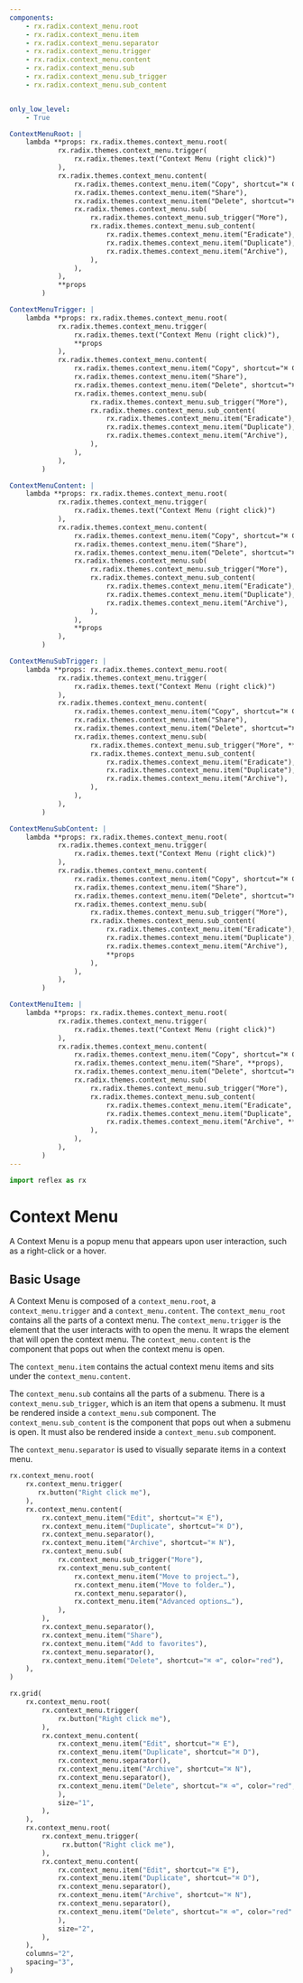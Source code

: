 ```yaml
---
components:
    - rx.radix.context_menu.root
    - rx.radix.context_menu.item
    - rx.radix.context_menu.separator
    - rx.radix.context_menu.trigger
    - rx.radix.context_menu.content
    - rx.radix.context_menu.sub
    - rx.radix.context_menu.sub_trigger
    - rx.radix.context_menu.sub_content


only_low_level:
    - True

ContextMenuRoot: |
    lambda **props: rx.radix.themes.context_menu.root(
            rx.radix.themes.context_menu.trigger(
                rx.radix.themes.text("Context Menu (right click)")
            ),
            rx.radix.themes.context_menu.content(
                rx.radix.themes.context_menu.item("Copy", shortcut="⌘ C"),
                rx.radix.themes.context_menu.item("Share"),
                rx.radix.themes.context_menu.item("Delete", shortcut="⌘ ⌫", color="red"),
                rx.radix.themes.context_menu.sub(
                    rx.radix.themes.context_menu.sub_trigger("More"),
                    rx.radix.themes.context_menu.sub_content(
                        rx.radix.themes.context_menu.item("Eradicate"),
                        rx.radix.themes.context_menu.item("Duplicate"),
                        rx.radix.themes.context_menu.item("Archive"),
                    ),
                ),
            ),
            **props
        )

ContextMenuTrigger: |
    lambda **props: rx.radix.themes.context_menu.root(
            rx.radix.themes.context_menu.trigger(
                rx.radix.themes.text("Context Menu (right click)"),
                **props
            ),
            rx.radix.themes.context_menu.content(
                rx.radix.themes.context_menu.item("Copy", shortcut="⌘ C"),
                rx.radix.themes.context_menu.item("Share"),
                rx.radix.themes.context_menu.item("Delete", shortcut="⌘ ⌫", color="red"),
                rx.radix.themes.context_menu.sub(
                    rx.radix.themes.context_menu.sub_trigger("More"),
                    rx.radix.themes.context_menu.sub_content(
                        rx.radix.themes.context_menu.item("Eradicate"),
                        rx.radix.themes.context_menu.item("Duplicate"),
                        rx.radix.themes.context_menu.item("Archive"),
                    ),
                ),
            ),
        )

ContextMenuContent: |
    lambda **props: rx.radix.themes.context_menu.root(
            rx.radix.themes.context_menu.trigger(
                rx.radix.themes.text("Context Menu (right click)")
            ),
            rx.radix.themes.context_menu.content(
                rx.radix.themes.context_menu.item("Copy", shortcut="⌘ C"),
                rx.radix.themes.context_menu.item("Share"),
                rx.radix.themes.context_menu.item("Delete", shortcut="⌘ ⌫", color="red"),
                rx.radix.themes.context_menu.sub(
                    rx.radix.themes.context_menu.sub_trigger("More"),
                    rx.radix.themes.context_menu.sub_content(
                        rx.radix.themes.context_menu.item("Eradicate"),
                        rx.radix.themes.context_menu.item("Duplicate"),
                        rx.radix.themes.context_menu.item("Archive"),
                    ),
                ),
                **props
            ),
        )

ContextMenuSubTrigger: |
    lambda **props: rx.radix.themes.context_menu.root(
            rx.radix.themes.context_menu.trigger(
                rx.radix.themes.text("Context Menu (right click)")
            ),
            rx.radix.themes.context_menu.content(
                rx.radix.themes.context_menu.item("Copy", shortcut="⌘ C"),
                rx.radix.themes.context_menu.item("Share"),
                rx.radix.themes.context_menu.item("Delete", shortcut="⌘ ⌫", color="red"),
                rx.radix.themes.context_menu.sub(
                    rx.radix.themes.context_menu.sub_trigger("More", **props),
                    rx.radix.themes.context_menu.sub_content(
                        rx.radix.themes.context_menu.item("Eradicate"),
                        rx.radix.themes.context_menu.item("Duplicate"),
                        rx.radix.themes.context_menu.item("Archive"),
                    ),
                ),
            ),
        )

ContextMenuSubContent: |
    lambda **props: rx.radix.themes.context_menu.root(
            rx.radix.themes.context_menu.trigger(
                rx.radix.themes.text("Context Menu (right click)")
            ),
            rx.radix.themes.context_menu.content(
                rx.radix.themes.context_menu.item("Copy", shortcut="⌘ C"),
                rx.radix.themes.context_menu.item("Share"),
                rx.radix.themes.context_menu.item("Delete", shortcut="⌘ ⌫", color="red"),
                rx.radix.themes.context_menu.sub(
                    rx.radix.themes.context_menu.sub_trigger("More"),
                    rx.radix.themes.context_menu.sub_content(
                        rx.radix.themes.context_menu.item("Eradicate"),
                        rx.radix.themes.context_menu.item("Duplicate"),
                        rx.radix.themes.context_menu.item("Archive"),
                        **props
                    ),
                ),
            ),
        )

ContextMenuItem: |
    lambda **props: rx.radix.themes.context_menu.root(
            rx.radix.themes.context_menu.trigger(
                rx.radix.themes.text("Context Menu (right click)")
            ),
            rx.radix.themes.context_menu.content(
                rx.radix.themes.context_menu.item("Copy", shortcut="⌘ C", **props),
                rx.radix.themes.context_menu.item("Share", **props),
                rx.radix.themes.context_menu.item("Delete", shortcut="⌘ ⌫", color="red", **props),
                rx.radix.themes.context_menu.sub(
                    rx.radix.themes.context_menu.sub_trigger("More"),
                    rx.radix.themes.context_menu.sub_content(
                        rx.radix.themes.context_menu.item("Eradicate", **props),
                        rx.radix.themes.context_menu.item("Duplicate", **props),
                        rx.radix.themes.context_menu.item("Archive", **props),
                    ),
                ),
            ),
        )
---
```



```python exec
import reflex as rx
```

# Context Menu

A Context Menu is a popup menu that appears upon user interaction, such as a right-click or a hover.

## Basic Usage

A Context Menu is composed of a `context_menu.root`, a `context_menu.trigger` and a `context_menu.content`. The `context_menu_root` contains all the parts of a context menu. The `context_menu.trigger` is the element that the user interacts with to open the menu. It wraps the element that will open the context menu. The `context_menu.content` is the component that pops out when the context menu is open.

The `context_menu.item` contains the actual context menu items and sits under the `context_menu.content`.

The `context_menu.sub` contains all the parts of a submenu. There is a `context_menu.sub_trigger`, which is an item that opens a submenu. It must be rendered inside a `context_menu.sub` component. The `context_menu.sub_content` is the component that pops out when a submenu is open. It must also be rendered inside a `context_menu.sub` component.

The `context_menu.separator` is used to visually separate items in a context menu.

```python demo
rx.context_menu.root(
    rx.context_menu.trigger(
       rx.button("Right click me"),
    ),
    rx.context_menu.content(
        rx.context_menu.item("Edit", shortcut="⌘ E"),
        rx.context_menu.item("Duplicate", shortcut="⌘ D"),
        rx.context_menu.separator(),
        rx.context_menu.item("Archive", shortcut="⌘ N"),
        rx.context_menu.sub(
            rx.context_menu.sub_trigger("More"),
            rx.context_menu.sub_content(
                rx.context_menu.item("Move to project…"),
                rx.context_menu.item("Move to folder…"),
                rx.context_menu.separator(),
                rx.context_menu.item("Advanced options…"),
            ),
        ),
        rx.context_menu.separator(),
        rx.context_menu.item("Share"),
        rx.context_menu.item("Add to favorites"),
        rx.context_menu.separator(),
        rx.context_menu.item("Delete", shortcut="⌘ ⌫", color="red"),
    ),
)
```

```python demo
rx.grid(
    rx.context_menu.root(
        rx.context_menu.trigger(
            rx.button("Right click me"),
        ),
        rx.context_menu.content(
            rx.context_menu.item("Edit", shortcut="⌘ E"),
            rx.context_menu.item("Duplicate", shortcut="⌘ D"),
            rx.context_menu.separator(),
            rx.context_menu.item("Archive", shortcut="⌘ N"),
            rx.context_menu.separator(),
            rx.context_menu.item("Delete", shortcut="⌘ ⌫", color="red",
            ),
            size="1",
        ),
    ),
    rx.context_menu.root(
        rx.context_menu.trigger(
             rx.button("Right click me"),
        ),
        rx.context_menu.content(
            rx.context_menu.item("Edit", shortcut="⌘ E"),
            rx.context_menu.item("Duplicate", shortcut="⌘ D"),
            rx.context_menu.separator(),
            rx.context_menu.item("Archive", shortcut="⌘ N"),
            rx.context_menu.separator(),
            rx.context_menu.item("Delete", shortcut="⌘ ⌫", color="red"
            ),
            size="2",
        ),
    ),
    columns="2", 
    spacing="3",
)
```
